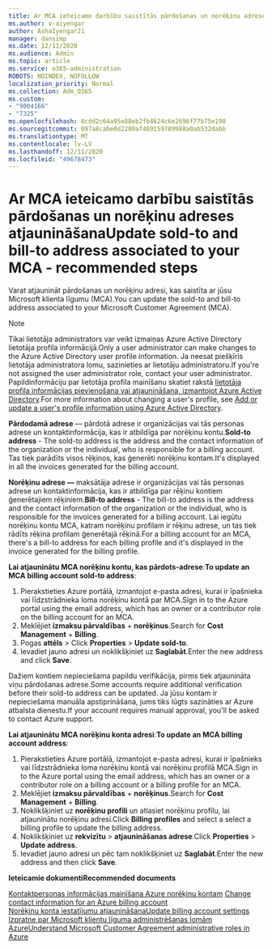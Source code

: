 ```yaml
---
title: Ar MCA ieteicamo darbību saistītās pārdošanas un norēķinu adreses atjaunināšana
ms.author: v-aiyengar
author: AshaIyengar21
manager: dansimp
ms.date: 12/11/2020
ms.audience: Admin
ms.topic: article
ms.service: o365-administration
ROBOTS: NOINDEX, NOFOLLOW
localization_priority: Normal
ms.collection: Adm_O365
ms.custom:
- "9004166"
- "7325"
ms.openlocfilehash: 8cdd2c64a95e88eb2fb4624c6e2696f77b75e198
ms.sourcegitcommit: 097a8cabe0d2280af489159789988a0ab532dabb
ms.translationtype: MT
ms.contentlocale: lv-LV
ms.lasthandoff: 12/11/2020
ms.locfileid: "49678473"
---
```

# <a name="update-sold-to-and-bill-to-address-associated-to-your-mca---recommended-steps"></a><span data-ttu-id="c7de4-102">Ar MCA ieteicamo darbību saistītās pārdošanas un norēķinu adreses atjaunināšana</span><span class="sxs-lookup"><span data-stu-id="c7de4-102">Update sold-to and bill-to address associated to your MCA - recommended steps</span></span>

<span data-ttu-id="c7de4-103">Varat atjaunināt pārdošanas un norēķinu adresi, kas saistīta ar jūsu Microsoft klienta līgumu (MCA).</span><span class="sxs-lookup"><span data-stu-id="c7de4-103">You can update the sold-to and bill-to address associated to your Microsoft Customer Agreement (MCA).</span></span> 

> [!NOTE]
> <span data-ttu-id="c7de4-104">Tikai lietotāja administrators var veikt izmaiņas Azure Active Directory lietotāja profila informācijā.</span><span class="sxs-lookup"><span data-stu-id="c7de4-104">Only a user administrator can make changes to the Azure Active Directory user profile information.</span></span> <span data-ttu-id="c7de4-105">Ja neesat piešķīris lietotāja administratora lomu, sazinieties ar lietotāju administratoru.</span><span class="sxs-lookup"><span data-stu-id="c7de4-105">If you're not assigned the user administrator role, contact your user administrator.</span></span> <span data-ttu-id="c7de4-106">Papildinformāciju par lietotāja profila mainīšanu skatiet rakstā [lietotāja profila informācijas pievienošana vai atjaunināšana, izmantojot Azure Active Directory](https://docs.microsoft.com/azure/active-directory/fundamentals/active-directory-users-profile-azure-portal).</span><span class="sxs-lookup"><span data-stu-id="c7de4-106">For more information about changing a user's profile, see [Add or update a user's profile information using Azure Active Directory](https://docs.microsoft.com/azure/active-directory/fundamentals/active-directory-users-profile-azure-portal).</span></span>

<span data-ttu-id="c7de4-107">**Pārdodamā adrese** — pārdotā adrese ir organizācijas vai tās personas adrese un kontaktinformācija, kas ir atbildīga par norēķinu kontu.</span><span class="sxs-lookup"><span data-stu-id="c7de4-107">**Sold-to address** - The sold-to address is the address and the contact information of the organization or the individual, who is responsible for a billing account.</span></span> <span data-ttu-id="c7de4-108">Tas tiek parādīts visos rēķinos, kas ģenerēti norēķinu kontam.</span><span class="sxs-lookup"><span data-stu-id="c7de4-108">It's displayed in all the invoices generated for the billing account.</span></span>

<span data-ttu-id="c7de4-109">**Norēķinu adrese —** maksātāja adrese ir organizācijas vai tās personas adrese un kontaktinformācija, kas ir atbildīga par rēķinu kontiem ģenerētajiem rēķiniem.</span><span class="sxs-lookup"><span data-stu-id="c7de4-109">**Bill-to address** - The bill-to address is the address and the contact information of the organization or the individual, who is responsible for the invoices generated for a billing account.</span></span> <span data-ttu-id="c7de4-110">Lai iegūtu norēķinu kontu MCA, katram norēķinu profilam ir rēķinu adrese, un tas tiek rādīts rēķina profilam ģenerētajā rēķinā.</span><span class="sxs-lookup"><span data-stu-id="c7de4-110">For a billing account for an MCA, there's a bill-to address for each billing profile and it's displayed in the invoice generated for the billing profile.</span></span>

<span data-ttu-id="c7de4-111">**Lai atjauninātu MCA norēķinu kontu, kas pārdots-adrese**:</span><span class="sxs-lookup"><span data-stu-id="c7de4-111">**To update an MCA billing account sold-to address**:</span></span>

1. <span data-ttu-id="c7de4-112">Pierakstieties Azure portālā, izmantojot e-pasta adresi, kurai ir īpašnieka vai līdzstrādnieka loma norēķinu kontā par MCA.</span><span class="sxs-lookup"><span data-stu-id="c7de4-112">Sign in to the Azure portal using the email address, which has an owner or a contributor role on the billing account for an MCA.</span></span>
1. <span data-ttu-id="c7de4-113">Meklējiet **izmaksu pārvaldības**  +  **norēķinus**.</span><span class="sxs-lookup"><span data-stu-id="c7de4-113">Search for **Cost Management** + **Billing**.</span></span>
1. <span data-ttu-id="c7de4-114">Pogas **attēls**  >  </span><span class="sxs-lookup"><span data-stu-id="c7de4-114">Click **Properties** > **Update sold-to**.</span></span>
1. <span data-ttu-id="c7de4-115">Ievadiet jauno adresi un noklikšķiniet uz **Saglabāt**.</span><span class="sxs-lookup"><span data-stu-id="c7de4-115">Enter the new address and click **Save**.</span></span>

<span data-ttu-id="c7de4-116">Dažiem kontiem nepieciešama papildu verifikācija, pirms tiek atjaunināta viņu pārdošanas adrese.</span><span class="sxs-lookup"><span data-stu-id="c7de4-116">Some accounts require additional verification before their sold-to address can be updated.</span></span> <span data-ttu-id="c7de4-117">Ja jūsu kontam ir nepieciešama manuāla apstiprināšana, jums tiks lūgts sazināties ar Azure atbalsta dienestu.</span><span class="sxs-lookup"><span data-stu-id="c7de4-117">If your account requires manual approval, you'll be asked to contact Azure support.</span></span>

<span data-ttu-id="c7de4-118">**Lai atjauninātu MCA norēķinu konta adresi**:</span><span class="sxs-lookup"><span data-stu-id="c7de4-118">**To update an MCA billing account address**:</span></span> 

1. <span data-ttu-id="c7de4-119">Pierakstieties Azure portālā, izmantojot e-pasta adresi, kurai ir īpašnieks vai līdzstrādnieka loma norēķinu kontā vai norēķinu profilā MCA.</span><span class="sxs-lookup"><span data-stu-id="c7de4-119">Sign in to the Azure portal using the email address, which has an owner or a contributor role on a billing account or a billing profile for an MCA.</span></span>
1. <span data-ttu-id="c7de4-120">Meklējiet **izmaksu pārvaldības**  +  **norēķinus**.</span><span class="sxs-lookup"><span data-stu-id="c7de4-120">Search for **Cost Management** + **Billing**.</span></span>
1. <span data-ttu-id="c7de4-121">Noklikšķiniet uz **norēķinu profili** un atlasiet norēķinu profilu, lai atjauninātu norēķinu adresi.</span><span class="sxs-lookup"><span data-stu-id="c7de4-121">Click **Billing profiles** and select a select a billing profile to update the billing address.</span></span>
1. <span data-ttu-id="c7de4-122">Noklikšķiniet uz **rekvizītu**  >  **atjaunināšanas adrese**.</span><span class="sxs-lookup"><span data-stu-id="c7de4-122">Click **Properties** > **Update address**.</span></span>
1. <span data-ttu-id="c7de4-123">Ievadiet jauno adresi un pēc tam noklikšķiniet uz **Saglabāt**.</span><span class="sxs-lookup"><span data-stu-id="c7de4-123">Enter the new address and then click **Save**.</span></span>

<span data-ttu-id="c7de4-124">**Ieteicamie dokumenti**</span><span class="sxs-lookup"><span data-stu-id="c7de4-124">**Recommended documents**</span></span>

<span data-ttu-id="c7de4-125">[Kontaktpersonas informācijas mainīšana Azure norēķinu kontam](https://docs.microsoft.com/azure/cost-management-billing/manage/change-azure-account-profile) </span><span class="sxs-lookup"><span data-stu-id="c7de4-125">[Change contact information for an Azure billing account](https://docs.microsoft.com/azure/cost-management-billing/manage/change-azure-account-profile) </span></span>  
[<span data-ttu-id="c7de4-126">Norēķinu konta iestatījumu atjaunināšana</span><span class="sxs-lookup"><span data-stu-id="c7de4-126">Update billing account settings</span></span>](https://docs.microsoft.com/microsoft-store/update-microsoft-store-for-business-account-settings)  
[<span data-ttu-id="c7de4-127">Izpratne par Microsoft klientu līguma administrēšanas lomām Azure</span><span class="sxs-lookup"><span data-stu-id="c7de4-127">Understand Microsoft Customer Agreement administrative roles in Azure</span></span>](https://docs.microsoft.com/azure/cost-management-billing/manage/understand-mca-roles)